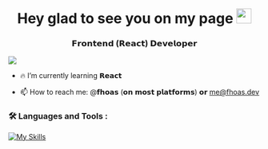 <h1 align="center">
  Hey glad to see you on my page
  <img src="https://media.giphy.com/media/hvRJCLFzcasrR4ia7z/giphy.gif" width="30px"/>
</h1>
<h3 align="center">𝗙𝗿𝗼𝗻𝘁𝗲𝗻𝗱 (𝗥𝗲𝗮𝗰𝘁) 𝗗𝗲𝘃𝗲𝗹𝗼𝗽𝗲𝗿</h3>

![](https://komarev.com/ghpvc/?username=fhoas)

- 🔥 I’m currently learning 𝗥𝗲𝗮𝗰𝘁

- 📫 How to reach me: @𝗳𝗵𝗼𝗮𝘀 (𝗼𝗻 𝗺𝗼𝘀𝘁 𝗽𝗹𝗮𝘁𝗳𝗼𝗿𝗺𝘀) 𝗼𝗿 [me@fhoas.dev](mailto:me@fhoas.dev)


### :hammer_and_wrench: Languages and Tools :
[![My Skills](https://skills.thijs.gg/icons?i=html,css,js,react,reduxtoolkit,tailwind,bootstrap,materialui,scss,figma,photoshop)](https://skills.thijs.gg)
